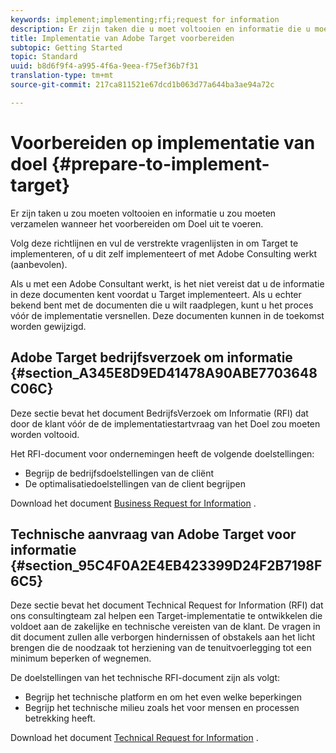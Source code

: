 ```yaml
---
keywords: implement;implementing;rfi;request for information
description: Er zijn taken die u moet voltooien en informatie die u moet verzamelen wanneer u zich voorbereidt om Adobe Target te implementeren.
title: Implementatie van Adobe Target voorbereiden
subtopic: Getting Started
topic: Standard
uuid: b8d6f9f4-a995-4f6a-9eea-f75ef36b7f31
translation-type: tm+mt
source-git-commit: 217ca811521e67dcd1b063d77a644ba3ae94a72c

---
```



# Voorbereiden op implementatie van doel {#prepare-to-implement-target}

Er zijn taken u zou moeten voltooien en informatie u zou moeten verzamelen wanneer het voorbereiden om Doel uit te voeren.

Volg deze richtlijnen en vul de verstrekte vragenlijsten in om Target te implementeren, of u dit zelf implementeert of met Adobe Consulting werkt (aanbevolen).

Als u met een Adobe Consultant werkt, is het niet vereist dat u de informatie in deze documenten kent voordat u Target implementeert. Als u echter bekend bent met de documenten die u wilt raadplegen, kunt u het proces vóór de implementatie versnellen. Deze documenten kunnen in de toekomst worden gewijzigd.

## Adobe Target bedrijfsverzoek om informatie {#section_A345E8D9ED41478A90ABE7703648C06C}

Deze sectie bevat het document BedrijfsVerzoek om Informatie (RFI) dat door de klant vóór de de implementatiestartvraag van het Doel zou moeten worden voltooid.

Het RFI-document voor ondernemingen heeft de volgende doelstellingen:

* Begrijp de bedrijfsdoelstellingen van de cliënt
* De optimalisatiedoelstellingen van de client begrijpen

Download het document [Business Request for Information](/help/assets/business-rfi.docx) .

## Technische aanvraag van Adobe Target voor informatie {#section_95C4F0A2E4EB423399D24F2B7198F6C5}

Deze sectie bevat het document Technical Request for Information (RFI) dat ons consultingteam zal helpen een Target-implementatie te ontwikkelen die voldoet aan de zakelijke en technische vereisten van de klant. De vragen in dit document zullen alle verborgen hindernissen of obstakels aan het licht brengen die de noodzaak tot herziening van de tenuitvoerlegging tot een minimum beperken of wegnemen.

De doelstellingen van het technische RFI-document zijn als volgt:

* Begrijp het technische platform en om het even welke beperkingen
* Begrijp het technische milieu zoals het voor mensen en processen betrekking heeft.

Download het document [Technical Request for Information](/help/assets/technical-rfi.docx) .

